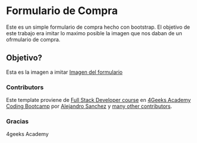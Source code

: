# Formulario de Compra

Este es un simple formulario de compra hecho con bootstrap. El objetivo de este trabajo era imitar lo maximo posible la imagen que nos daban de un ofrmulario de compra.

## Objetivo?

Esta es la imagen a imitar [Imagen del formulario](https://raw.githubusercontent.com/breatheco-de/exercise-html5-form/master/preview.png)

### Contributors

Este template proviene de [Full Stack Developer course](https://4geeksacademy.com/us/coding-bootcamps/part-time-full-stack-developer) en [4Geeks Academy Coding Bootcamp](https://4geeksacademy.com/us/coding-bootcamp) por [Alejandro Sanchez](https://twitter.com/alesanchezr) y [many other contributors](https://github.com/4GeeksAcademy/html-hello/graphs/contributors).

### Gracias

4geeks Academy

